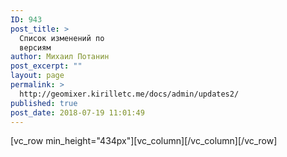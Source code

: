 ```yaml
---
ID: 943
post_title: >
  Список изменений по
  версиям
author: Михаил Потанин
post_excerpt: ""
layout: page
permalink: >
  http://geomixer.kirilletc.me/docs/admin/updates2/
published: true
post_date: 2018-07-19 11:01:49
---
```

[vc_row min_height="434px"][vc_column][/vc_column][/vc_row]